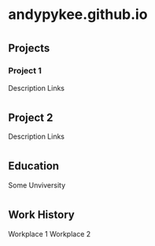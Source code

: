 # andypykee.github.io
#
## Projects
### Project 1
Description
Links
#
## Project 2
Description
Links
#
## Education
Some Unviversity
#
## Work History
Workplace 1
Workplace 2
    
